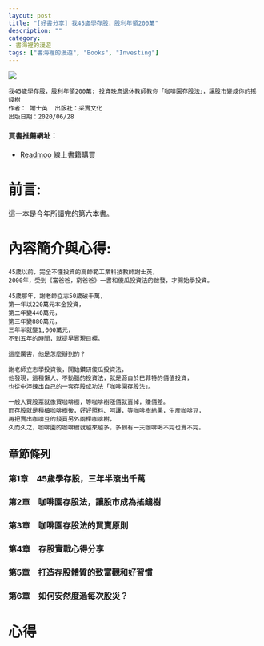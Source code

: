 ```yaml
---
layout: post
title: "[好書分享] 我45歲學存股，股利年領200萬"
description: ""
category: 
- 書海裡的漫遊
tags: ["書海裡的漫遊", "Books", "Investing"]
---
```




<div><a href="http://moo.im/a/3dnotQ" title="我45歲學存股，股利年領200萬"><img src="https://cdn.readmoo.com/cover/im/fjeqpoi_210x315.jpg?v=0"></a></div>





```
我45歲學存股，股利年領200萬: 投資晚鳥退休教師教你「咖啡園存股法」，讓股市變成你的搖錢樹
作者： 謝士英  出版社：采實文化 
出版日期：2020/06/28
```

#### 買書推薦網址：

- [Readmoo 線上書籍購買](http://moo.im/a/3dnotQ)

# 前言:

這一本是今年所讀完的第六本書。 

# 內容簡介與心得:

```
45歲以前，完全不懂投資的高師範工業科技教師謝士英，
2000年，受到《富爸爸，窮爸爸》一書和傻瓜投資法的啟發，才開始學投資。

45歲那年，謝老師立志50歲破千萬，
第一年以220萬元本金投資，
第二年變440萬元，
第三年變880萬元，
三年半就變1,000萬元，
不到五年的時間，就提早實現目標。

這麼厲害，他是怎麼辦到的？

謝老師立志學投資後，開始鑽研傻瓜投資法，
他發現，這種懶人、不動腦的投資法，就是源自於巴菲特的價值投資，
也從中淬鍊出自己的一套存股成功法「咖啡園存股法」。

一般人買股票就像買咖啡樹，等咖啡樹漲價就賣掉，賺價差。
而存股就是種植咖啡樹後，好好照料、呵護，等咖啡樹結果，生產咖啡豆，
再把賣出咖啡豆的錢買另外兩棵咖啡樹，
久而久之，咖啡園的咖啡樹就越來越多，多到有一天咖啡喝不完也賣不完。
```

## 章節條列

### 第1章　45歲學存股，三年半滾出千萬
### 第2章　咖啡園存股法，讓股市成為搖錢樹
### 第3章　咖啡園存股法的買賣原則
### 第4章　存股實戰心得分享
### 第5章　打造存股體質的致富觀和好習慣
### 第6章　如何安然度過每次股災？



# 心得



